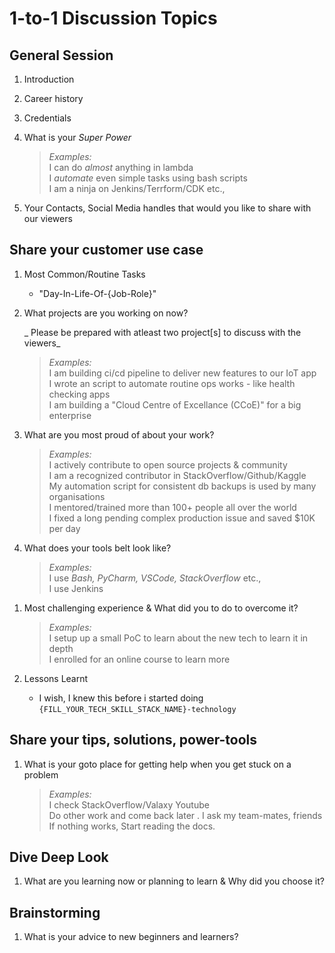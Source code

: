 # 1-to-1 Discussion Topics

## General Session

1. Introduction
1. Career history
1. Credentials
1. What is your _Super Power_

   > _Examples:_  
   > I can do _almost_ anything in lambda  
   > I _automate_ even simple tasks using bash scripts  
   > I am a ninja on Jenkins/Terrform/CDK etc.,

1. Your Contacts, Social Media handles that would you like to share with our viewers

## Share your customer use case

1. Most Common/Routine Tasks
   - "Day-In-Life-Of-{Job-Role}"
1. What projects are you working on now?

   _ Please be prepared with atleast two project[s] to discuss with the viewers_

   > _Examples:_  
   > I am building ci/cd pipeline to deliver new features to our IoT app  
   > I wrote an script to automate routine ops works - like health checking apps  
   > I am building a "Cloud Centre of Excellance (CCoE)" for a big enterprise

1. What are you most proud of about your work?

   > _Examples:_  
   > I actively contribute to open source projects & community  
   > I am a recognized contributor in StackOverflow/Github/Kaggle  
   > My automation script for consistent db backups is used by many organisations  
   > I mentored/trained more than 100+ people all over the world  
   > I fixed a long pending complex production issue and saved \$10K per day

1. What does your tools belt look like?

   > _Examples:_  
   > I use _Bash, PyCharm, VSCode, StackOverflow_ etc.,  
   > I use Jenkins

1) Most challenging experience & What did you to do to overcome it?

   > _Examples:_  
   > I setup up a small PoC to learn about the new tech to learn it in depth  
   > I enrolled for an online course to learn more

1) Lessons Learnt
   - I wish, I knew this before i started doing `{FILL_YOUR_TECH_SKILL_STACK_NAME}-technology`

## Share your tips, solutions, power-tools

1. What is your goto place for getting help when you get stuck on a problem

   > _Examples:_  
   > I check StackOverflow/Valaxy Youtube  
   > Do other work and come back later .
   > I ask my team-mates, friends  
   > If nothing works, Start reading the docs.

## Dive Deep Look

1. What are you learning now or planning to learn & Why did you choose it?

## Brainstorming

1. What is your advice to new beginners and learners?
